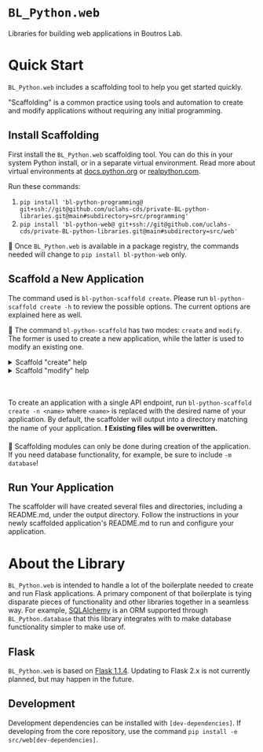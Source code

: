 # `BL_Python.web`

Libraries for building web applications in Boutros Lab.

# Quick Start

`BL_Python.web` includes a scaffolding tool to help you get started quickly.

"Scaffolding" is a common practice using tools and automation to create and modify applications without requiring any initial programming.

## Install Scaffolding

First install the `BL_Python.web` scaffolding tool. You can do this in your system Python install, or in a separate virtual environment. Read more about virtual environments at [docs.python.org](https://docs.python.org/3/library/venv.html) or [realpython.com](https://realpython.com/python-virtual-environments-a-primer/).

Run these commands:

1. `pip install 'bl-python-programming@ git+ssh://git@github.com/uclahs-cds/private-BL-python-libraries.git@main#subdirectory=src/programming'`
2. `pip install 'bl-python-web@ git+ssh://git@github.com/uclahs-cds/private-BL-python-libraries.git@main#subdirectory=src/web'`

**🚩** Once `BL_Python.web` is available in a package registry, the commands needed will change to `pip install bl-python-web` only.

## Scaffold a New Application

The command used is `bl-python-scaffold create`. Please run `bl-python-scaffold create -h` to review the possible options. The current options are explained here as well.

**🚩** The command `bl-python-scaffold` has two modes: `create` and `modify`. The former is used to create a new application, while the latter is used to modify an existing one.

<details>
    <summary>Scaffold "create" help</summary>

These options are for the `bl-python-scaffold create` command.

| Option | Explanation | Required? |
| --- | --- | --- |
| `-h` | Show the tool help text. | No |
| `-n <name>` | This is the name of your application. It is the name Flask will use to start up, and also acts as a default value for other options when they are not specified when running this tool. | Yes |
| `-e <endpoint>` | An optional endpoint to create. By default, an endpoint sharing the name of your application is created. If `-e` is specified even once, the default is _not_ created. This option can be specified more than once to create multiple endpoints. | No |
| `-t <type>` | The type of template to scaffold. This defaults to `basic`.<br /><br />`basic`: `BL_Python.web` searches your application for Flask "blueprint" files and uses them to create API endpoints. This is the easiest way to get started, but lacks some advantages of using `openapi`.<br /><br />`openapi`: `BL_Python.web` uses an OpenAPI spec file to describe API endpoints and their code location. This option is more complicated, however, it gives you the ability to validate your API endpoints during development, and allows for automatic request and response validation. It also gives you the ability to use Swagger as a test UI, which can be installed with `pip install connexion[swagger-ui]`. The OpenAPI spec file can also be fed into 3rd-party tools that further help with development. | No |
| `-m <module>` | Optional modules to include in your application. This option can be specified more than once to include multiple modules; however, currently the only available module is `database`.<br /><br />`database`: Include `BL_Python.database` and set up minimum requirements to utilize an SQLite database in your application. | No |
| `-o <output directory>` | Store the new application in a directory other than one that matches the application name. | No |

</details>
<details>
    <summary>Scaffold "modify" help</summary>

These options are for the `bl-python-scaffold modify` command.

| Option | Explanation | Required? |
| --- | --- | --- |
| `-h` | Show the tool help text. | No |
| `-n <name>` | This is the name of your application. It is the name Flask will use to start up, and also acts as a default value for other options when they are not specified when running this tool. | Yes |
| `-e <endpoint>` | An endpoint to create. By default, an endpoint sharing the name of your application is created. If `-e` is specified even once, the default is _not_ created. This option can be specified more than once to create multiple endpoints. | No |
| `-o <output directory>` | Modify the application in a directory other than one that matches the application name. | No |

</details>
<br />
<br />

To create an application with a single API endpoint, run `bl-python-scaffold create -n <name>` where `<name>` is replaced with the desired name of your application. By default, the scaffolder will output into a directory matching the name of your application. **❗ Existing files will be overwritten.**

**🚩** Scaffolding modules can only be done during creation of the application. If you need database functionality, for example, be sure to include `-m database`!

## Run Your Application

The scaffolder will have created several files and directories, including a README.md, under the output directory. Follow the instructions in your newly scaffolded application's README.md to run and configure your application.

# About the Library

`BL_Python.web` is intended to handle a lot of the boilerplate needed to create and run Flask applications. A primary component of that boilerplate is tying disparate pieces of functionality and other libraries together in a seamless way. For example, [SQLAlchemy](https://www.sqlalchemy.org/) is an ORM supported through `BL_Python.database` that this library integrates with to make database functionality simpler to make use of.

## Flask

`BL_Python.web` is based on [Flask 1.1.4](https://flask.palletsprojects.com/en/1.1.x/). Updating to Flask 2.x is not currently planned, but may happen in the future.

## Development

Development dependencies can be installed with `[dev-dependencies]`. If developing from the core repository, use the command `pip install -e src/web[dev-dependencies]`.